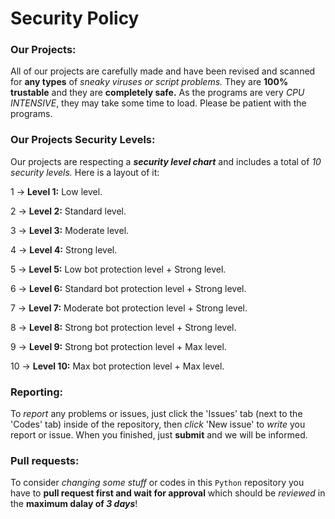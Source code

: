 # Security Policy

### Our Projects:
All of our projects are carefully made and have been revised and scanned for **any types** of *sneaky viruses or script problems.* They are **100% trustable** and they are **completely safe.** As the programs are very *CPU INTENSIVE*, they may take some time to load. Please be patient with the programs.

### Our Projects Security Levels:
Our projects are respecting a ***security level chart*** and includes a total of *10 security levels.* Here is a layout of it:

1 -> **Level 1:** Low level.

2 -> **Level 2:** Standard level.

3 -> **Level 3:** Moderate level.

4 -> **Level 4:** Strong level.

5 -> **Level 5:** Low bot protection level + Strong level.

6 -> **Level 6:** Standard bot protection level + Strong level.

7 -> **Level 7:** Moderate bot protection level + Strong level.

8 -> **Level 8:** Strong bot protection level + Strong level.

9 -> **Level 9:** Strong bot protection level + Max level.

10 -> **Level 10:** Max bot protection level + Max level.

### Reporting: 
To *report* any problems or issues, just click the 'Issues' tab (next to the 'Codes' tab) inside of the repository, then *click* 'New issue' to *write* you report or issue. When you finished, just **submit** and we will be informed.

### Pull requests:
To consider *changing some stuff* or codes in this `Python` repository you have to **pull request first and wait for approval** which should be *reviewed* in the **maximum dalay of ***3 days*****!
